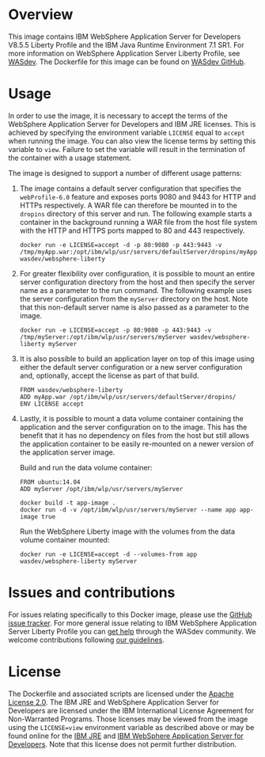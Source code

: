 # Overview 

This image contains IBM WebSphere Application Server for Developers V8.5.5 Liberty Profile and the IBM Java Runtime Environment 7.1 SR1. For more information on WebSphere Application Server Liberty Profile, see [WASdev](https://developer.ibm.com/wasdev/docs/category/getting-started/). The Dockerfile for this image can be found on [WASdev GitHub](https://github.com/WASdev/ci.docker/blob/master/websphere-liberty/8.5.5/Dockerfile).

# Usage

In order to use the image, it is necessary to accept the terms of the WebSphere Application Server for Developers and IBM JRE licenses. This is achieved by specifying the environment variable `LICENSE` equal to `accept` when running the image. You can also view the license terms by setting this variable to `view`. Failure to set the variable will result in the termination of the container with a usage statement.

The image is designed to support a number of different usage patterns:

1. The image contains a default server configuration that specifies the `webProfile-6.0` feature and exposes ports 9080 and 9443 for HTTP and HTTPs respectively. A WAR file can therefore be mounted in to the `dropins` directory of this server and run. The following example starts a container in the background running a WAR file from the host file system with the HTTP and HTTPS ports mapped to 80 and 443 respectively.

    ```
    docker run -e LICENSE=accept -d -p 80:9080 -p 443:9443 -v /tmp/myApp.war:/opt/ibm/wlp/usr/servers/defaultServer/dropins/myApp.war wasdev/websphere-liberty
    ```
    
2. For greater flexibility over configuration, it is possible to mount an entire server configuration directory from the host and then specify the server name as a parameter to the run command. The following example uses the server configuration from the `myServer` directory on the host. Note that this non-default server name is also passed as a parameter to the image.

    ```
    docker run -e LICENSE=accept -p 80:9080 -p 443:9443 -v /tmp/myServer:/opt/ibm/wlp/usr/servers/myServer wasdev/websphere-liberty myServer
    ```
    
3. It is also possible to build an application layer on top of this image using either the default server configuration or a new server configuration and, optionally, accept the license as part of that build.

    ```
    FROM wasdev/websphere-liberty
    ADD myApp.war /opt/ibm/wlp/usr/servers/defaultServer/dropins/
    ENV LICENSE accept
    ```

4. Lastly, it is possible to mount a data volume container containing the application and the server configuration on to the image. This has the benefit that it has no dependency on files from the host but still allows the application container to be easily re-mounted on a newer version of the application server image.

    Build and run the data volume container:
    
    ```
    FROM ubuntu:14.04
    ADD myServer /opt/ibm/wlp/usr/servers/myServer
    ```
    
    ```
    docker build -t app-image .
    docker run -d -v /opt/ibm/wlp/usr/servers/myServer --name app app-image true
    ```
    
    Run the WebSphere Liberty image with the volumes from the data volume container mounted:

    ```
    docker run -e LICENSE=accept -d --volumes-from app wasdev/websphere-liberty myServer
    ```

# Issues and contributions

For issues relating specifically to this Docker image, please use the [GitHub issue tracker](https://github.com/WASdev/ci.docker/issues). For more general issue relating to IBM WebSphere Application Server Liberty Profile you can [get help](https://developer.ibm.com/wasdev/help/) through the WASdev community. We welcome contributions following [our guidelines](https://github.com/WASdev/wasdev.github.io/blob/master/CONTRIBUTING.md).

# License

The Dockerfile and associated scripts are licensed under the [Apache License 2.0](LICENSE). The IBM JRE and WebSphere Application Server for Developers are licensed under the IBM International License Agreement for Non-Warranted Programs. Those licenses may be viewed from the image using the `LICENSE=view` environment variable as described above or may be found online for the [IBM JRE](https://www14.software.ibm.com/cgi-bin/weblap/lap.pl?la_formnum=&li_formnum=L-EWOD-99YA4J&title=IBM%C2%AE+SDK%2C+Java+Technology+Edition%2C+Version+7+Release+1&l=en) and [IBM WebSphere Application Server for Developers](https://public.dhe.ibm.com/ibmdl/export/pub/software/websphere/wasdev/downloads/wlp/8.5.5.3/lafiles/runtime/en.html). Note that this license does not permit further distribution.
